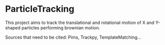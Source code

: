 # ParticleTracking
This project aims to track the translational and rotational motion of X and Y-shaped particles performing brownian motion.

Sources that need to be cited: Pims, Trackpy, TemplateMatching...
